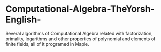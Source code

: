 # Computational-Algebra-TheYorsh-English-
Several algorithms of Computational Algebra related with factorization, primality, logarithms and other properties of polynomial and elements of finite fields, all of it programed in Maple.
